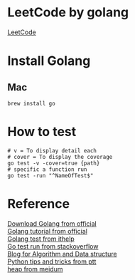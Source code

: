 # LeetCode by golang
[LeetCode](https://leetcode.com/problemset/all/)

# Install Golang
## Mac
```
brew install go
```

# How to test
```
# v = To display detail each
# cover = To display the coverage
go test -v -cover=true {path}
# specific a function run
go test -run "^NameOfTest$" 
```

# Reference
[Download Golang from official](https://go.dev/dl/) <br />
[Golang tutorial from official](https://go.dev/tour/welcome/1) <br />
[Golang test from ithelp](https://ithelp.ithome.com.tw/articles/10204692) <br />
[Go test run from stackoverflow](https://stackoverflow.com/questions/16935965/how-to-run-test-cases-in-a-specified-file) <br />
[Blog for Algorithm and Data structure](http://alrightchiu.github.io/SecondRound/mu-lu-yan-suan-fa-yu-zi-liao-jie-gou.html) <br />
[Python tips and tricks from ptt](https://www.ptt.cc/bbs/Soft_Job/M.1627032495.A.65E.html) <br />
[heap from meidum](https://medium.com/@Kadai/%E8%B3%87%E6%96%99%E7%B5%90%E6%A7%8B%E5%A4%A7%E4%BE%BF%E7%95%B6-binary-heap-ec47ca7aebac) <br />
